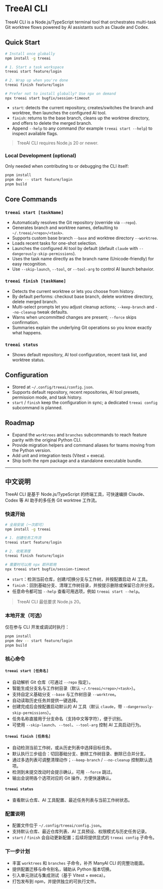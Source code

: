 # TreeAI CLI

TreeAI CLI is a Node.js/TypeScript terminal tool that orchestrates multi-task Git worktree flows powered by AI assistants such as Claude and Codex.

## Quick Start

```bash
# Install once globally
npm install -g treeai

# 1. Start a task workspace
treeai start feature/login

# 2. Wrap up when you're done
treeai finish feature/login

# Prefer not to install globally? Use npx on demand
npx treeai start bugfix/session-timeout
```

- `start`: detects the current repository, creates/switches the branch and worktree, then launches the configured AI tool.
- `finish`: returns to the base branch, cleans up the worktree directory, and offers to delete the merged branch.
- Append `--help` to any command (for example `treeai start --help`) to inspect available flags.

> TreeAI CLI requires Node.js 20 or newer.

### Local Development (optional)

Only needed when contributing to or debugging the CLI itself:

```bash
pnpm install
pnpm dev -- start feature/login
pnpm build
```

## Core Commands

### `treeai start [taskName]`
- Automatically resolves the Git repository (override via `--repo`).
- Generates branch and worktree names, defaulting to `~/.treeai/<repo>/<task>`.
- Supports custom base branch `--base` and worktree directory `--worktree`.
- Loads recent tasks for one-shot selection.
- Launches the configured AI tool by default (default `claude` with `--dangerously-skip-permissions`).
- Uses the task name directly as the branch name (Unicode-friendly) for easy recognition.
- Use `--skip-launch`, `--tool`, or `--tool-arg` to control AI launch behavior.

### `treeai finish [taskName]`
- Detects the current worktree or lets you choose from history.
- By default performs: checkout base branch, delete worktree directory, delete merged branch.
- Multi-select prompts let you adjust cleanup actions; `--keep-branch` and `--no-cleanup` tweak defaults.
- Warns when uncommitted changes are present; `--force` skips confirmation.
- Summaries explain the underlying Git operations so you know exactly what happens.

### `treeai status`
- Shows default repository, AI tool configuration, recent task list, and worktree status.

## Configuration
- Stored at `~/.config/treeai/config.json`.
- Supports default repository, recent repositories, AI tool presets, permission mode, and task history.
- `start` / `finish` keep the configuration in sync; a dedicated `treeai config` subcommand is planned.

## Roadmap
- Expand the `worktrees` and `branches` subcommands to reach feature parity with the original Python CLI.
- Provide migration helpers and command aliases for teams moving from the Python version.
- Add unit and integration tests (Vitest + execa).
- Ship both the npm package and a standalone executable bundle.

---

## 中文说明

TreeAI CLI 是基于 Node.js/TypeScript 的终端工具，可快速编排 Claude、Codex 等 AI 助手的多任务 Git worktree 工作流。

### 快速开始

```bash
# 全局安装（一次即可）
npm install -g treeai

# 1. 创建任务工作流
treeai start feature/login

# 2. 收尾清理
treeai finish feature/login

# 需要时可以用 npx 即开即用
npx treeai start bugfix/session-timeout
```

- `start`：检测当前仓库，创建/切换分支与工作树，并按配置启动 AI 工具。
- `finish`：回到基础分支、清理工作树目录，并按提示删除或保留已合并分支。
- 任意命令都可加 `--help` 查看可用选项，例如 `treeai start --help`。

> TreeAI CLI 最低要求 Node.js 20。

### 本地开发（可选）

仅在参与 CLI 开发或调试时执行：

```bash
pnpm install
pnpm dev -- start feature/login
pnpm build
```

### 核心命令

#### `treeai start [任务名]`
- 自动解析 Git 仓库（可通过 `--repo` 指定）。
- 智能生成分支名与工作树目录（默认 `~/.treeai/<repo>/<task>`）。
- 支持自定义基础分支 `--base` 与工作树目录 `--worktree`。
- 自动读取历史任务并提供一键选择。
- 创建完成后会按配置启动默认的 AI 工具（默认 `claude`，带 `--dangerously-skip-permissions`）。
- 任务名称直接用于分支命名（支持中文等字符），便于识别。
- 可使用 `--skip-launch`、`--tool`、`--tool-arg` 控制 AI 工具启动行为。

#### `treeai finish [任务名]`
- 自动检测当前工作树，或从历史列表中选择目标任务。
- 默认执行三步组合：切回基础分支、删除工作树目录、删除已合并分支。
- 通过多选列表可调整清理动作；`--keep-branch` / `--no-cleanup` 控制默认选项。
- 检测到未提交改动时会提示确认，可用 `--force` 跳过。
- 输出会说明各个选项对应的 Git 操作，方便快速确认。

#### `treeai status`
- 查看默认仓库、AI 工具配置、最近任务列表与当前工作树状态。

### 配置说明
- 配置文件位于 `~/.config/treeai/config.json`。
- 支持默认仓库、最近仓库列表、AI 工具预设、权限模式与历史任务记录。
- `start` / `finish` 会自动更新配置；后续将提供显式的 `treeai config` 子命令。

### 下一步计划
- 丰富 `worktrees` 和 `branches` 子命令，补齐 ManyAI CLI 的完整功能面。
- 提供配置迁移与命令别名，辅助从 Python 版本切换。
- 引入单元测试与集成测试（基于 Vitest + execa）。
- 打包发布到 npm，并提供独立的可执行文件。
